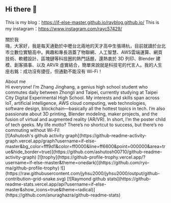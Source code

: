 ## Hi there 👋

This is my blog：https://if-else-master.github.io/rayblog.github.io/
This is my instagram：https://www.instagram.com/rayc57429/


關於我<br>
嗨，大家好，我是每天通勤於中壢台北兩地的天才高中生張靖杭，目前就讀於台北市立數位實驗高中。興趣和專長涵蓋了物聯網、人工智慧、AWS雲端運算、網頁技術、軟體設計、區塊鏈等科技圈的熱門話題，還熱衷於 3D 列印、Blender 建模、創客搞事、以及 ARVR 虛實結合，簡單來說就是科技宅的代言人。我的人生座右銘：成功沒有捷徑，但通勤不能沒有 Wi-Fi！
<div></div>
About me<br>
Hi everyone! I’m Zhang Jinghang, a genius high school student who commutes daily between Zhongli and Taipei, currently studying at Taipei City Digital Experimental High School. My interests and skills span across IoT, artificial intelligence, AWS cloud computing, web technologies, software design, blockchain—basically all the hottest topics in tech. I’m also passionate about 3D printing, Blender modeling, maker projects, and the fusion of virtual and augmented reality (AR/VR). In short, I’m the poster child of tech geeks. My life motto? There’s no shortcut to success, but there’s no commuting without Wi-Fi!
<div></div>
[![Ashutosh's github activity graph](https://github-readme-activity-graph.vercel.app/graph?username=if-else-master&bg_color=fff9d1&color=ff0000&line=ff6600&point=000000&area=true&hide_border=true)](https://github.com/ashutosh00710/github-readme-activity-graph)
[![trophy](https://github-profile-trophy.vercel.app/?username=if-else-master&theme=onedark)](https://github.com/ryo-ma/github-profile-trophy)
![](https://raw.githubusercontent.com/jyhsu2000/jyhsu2000/output/github-contribution-grid-snake.svg)
[![Raymond github stats](https://github-readme-stats.vercel.app/api?username=if-else-master&show_icons=true&theme=radical)](https://github.com/anuraghazra/github-readme-stats)

<!--
**if-else-master/if-else-master** is a ✨ _special_ ✨ repository because its `README.md` (this file) appears on your GitHub profile.

Here are some ideas to get you started:

- 🔭 I’m currently working on ...
- 🌱 I’m currently learning ...
- 👯 I’m looking to collaborate on ...
- 🤔 I’m looking for help with ...
- 💬 Ask me about ...
- 📫 How to reach me: ...
- 😄 Pronouns: ...
- ⚡ Fun fact: ...
-->


